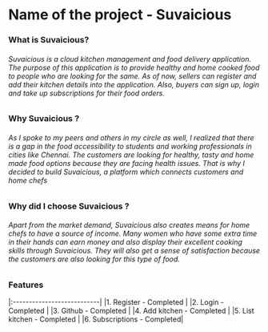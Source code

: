 # Name of the project - Suvaicious

### What is Suvaicious?
###### Suvaicious is a cloud kitchen management and food delivery application. The purpose of this application is to provide healthy and home cooked food to people who are looking for the same. As of now, sellers can register and add their kitchen details into the application. Also, buyers can sign up, login and take up subscriptions for their food orders.

### Why Suvaicious ?

###### As I spoke to my peers and others in my circle as well, I realized that there is a gap in the food accessibility to students and working professionals in cities like Chennai. The customers are looking for healthy, tasty and home made food options because they are facing health issues. That is why I decided to build Suvaicious, a platform which connects customers and home chefs

### Why did I choose Suvaicious ?

###### Apart from the market demand, Suvaicious also creates means for home chefs to have a source of income. Many women who have some extra time in their hands can earn money and also display their excellent cooking skills through Suvaicious. They will also get a sense of satisfaction because the customers are also looking for this type of food.

### Features

|:---------------------------|
|1. Register - Completed     |
|2. Login - Completed        |
|3. Github - Completed       |
|4. Add kitchen - Completed  |
|5. List kitchen - Completed |
|6. Subscriptions - Completed|


















